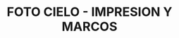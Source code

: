 ---
title: "FOTO CIELO - IMPRESION Y MARCOS"
url: /cholula-puebla/foto-cielo-impresion-y-marcos/
shop: Foto
---